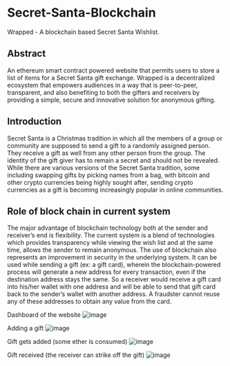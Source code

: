 # Secret-Santa-Blockchain
Wrapped - A blockchain based Secret Santa Wishlist.

## Abstract

An ethereum smart contract powered website that permits users to store a list of items for a Secret Santa gift exchange. Wrapped is a decentralized ecosystem that empowers audiences in a way that is peer-to-peer, transparent, and also benefiting to both the gifters and receivers by providing a simple, secure and innovative solution for anonymous gifting.

## Introduction

Secret Santa is a Christmas tradition in which all the members of a group or community are supposed to send a gift to a randomly assigned person. They receive a gift as well from any other person from the group. The identity of the gift giver has to remain a secret and should not be revealed. While there are various 
versions of the Secret Santa tradition, some including swapping gifts by picking names from a bag, with bitcoin and other crypto currencies being highly sought after, sending crypto currencies as a gift is becoming increasingly popular in online communities. 

## Role of block chain in current system 

The major advantage of blockchain technology both at the sender and receiver’s end is flexibility. The current system is a blend of technologies which provides transparency while viewing the wish list and at the same time, allows the sender to remain anonymous. 
The use of blockchain also represents an improvement in security in the underlying system. It can be used while sending a gift (ex: a gift card), wherein the blockchain-powered process will generate a new address for every transaction, even if the destination address stays the same. So a receiver would receive a gift card into his/her wallet with one address and will be able to send that gift card back to the sender’s wallet with another address. A fraudster cannot reuse any of these addresses to obtain any value from the card.

Dashboard of the website
![image](https://user-images.githubusercontent.com/79298507/133383179-c4afea52-37cb-4b71-9344-77ad4dffe0f5.png)

Adding a gift
![image](https://user-images.githubusercontent.com/79298507/133383235-4cf7af65-2807-4810-8544-429988146cc5.png)

Gift gets added (some ether is consumed)
![image](https://user-images.githubusercontent.com/79298507/133383381-40045a82-2ba4-483f-b901-032755104750.png)

Gift received (the receiver can strike off the gift)
![image](https://user-images.githubusercontent.com/79298507/133383517-a66f3658-8f11-47ba-a646-09b55f862e57.png)
